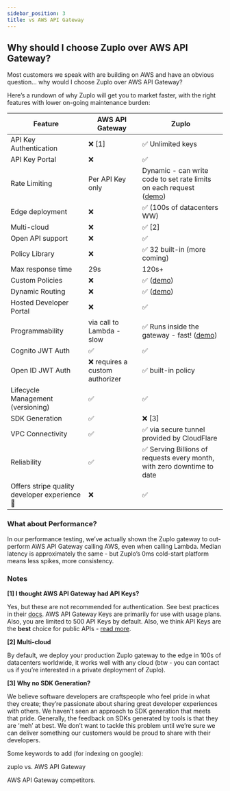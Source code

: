 ```yaml
---
sidebar_position: 3
title: vs AWS API Gateway
---
```


## Why should I choose Zuplo over AWS API Gateway?

Most customers we speak with are building on AWS and have an obvious question... why would I choose Zuplo over AWS API Gateway?

Here’s a rundown of why Zuplo will get you to market faster, with the right features with lower on-going maintenance burden:

| Feature                                       | AWS API Gateway                 | Zuplo                                                                                                                             |
| --------------------------------------------- | ------------------------------- | --------------------------------------------------------------------------------------------------------------------------------- |
| API Key Authentication                        | ❌ [1]                          | ✅ Unlimited keys                                                                                                                 |
| API Key Portal                                | ❌                              | ✅                                                                                                                                |
| Rate Limiting                                 | Per API Key only                | Dynamic - can write code to set rate limits on each request ([demo](https://www.zuplo.com/blog/2022/04/28/dynamic-rate-limiting)) |
| Edge deployment                               | ❌                              | ✅ (100s of datacenters WW)                                                                                                       |
| Multi-cloud                                   | ❌                              | ✅ [2]                                                                                                                            |
| Open API support                              | ❌                              | ✅                                                                                                                                |
| Policy Library                                | ❌                              | ✅ 32 built-in (more coming)                                                                                                      |
| Max response time                             | 29s                             | 120s+                                                                                                                             |
| Custom Policies                               | ❌                              | ✅ ([demo](https://www.zuplo.com/blog/2022/03/22/custom-policies-in-code-archiving-requests-to-s3))                               |
| Dynamic Routing                               | ❌                              | ✅ ([demo](https://www.zuplo.com/blog/2022/03/17/smart-api-routing-by-auth0-jwt-contents))                                        |
| Hosted Developer Portal                       | ❌                              | ✅                                                                                                                                |
| Programmability                               | via call to Lambda - slow       | ✅ Runs inside the gateway - fast! ([demo](https://www.zuplo.com/blog/2022/03/24/an-api-gateway-over-saas))                       |
| Cognito JWT Auth                              | ✅                              | ✅                                                                                                                                |
| Open ID JWT Auth                              | ❌ requires a custom authorizer | ✅ built-in policy                                                                                                                |
| Lifecycle Management (versioning)             | ✅                              | ✅                                                                                                                                |
| SDK Generation                                | ✅                              | ❌ [3]                                                                                                                            |
| VPC Connectivity                              | ✅                              | ✅ via secure tunnel provided by CloudFlare                                                                                       |
| Reliability                                   | ✅                              | ✅ Serving Billions of requests every month, with zero downtime to date                                                           |
| Offers stripe quality developer experience 🙌 | ❌                              | ✅                                                                                                                                |

### **What about Performance?**

In our performance testing, we’ve actually shown the Zuplo gateway to out-perform AWS API Gateway calling AWS, even when calling Lambda. Median latency is approximately the same - but Zuplo’s 0ms cold-start platform means less spikes, more consistency.

### **Notes**

**[1] I thought AWS API Gateway had API Keys?**

Yes, but these are not recommended for authentication. See best practices in their [docs](https://docs.aws.amazon.com/apigateway/latest/developerguide/api-gateway-api-usage-plans.html). AWS API Gateway Keys are primarily for use with usage plans. Also, you are limited to 500 API Keys by default. Also, we think API Keys are the **best** choice for public APIs - [read more](https://www.zuplo.com/blog/2022/05/03/you-should-be-using-api-keys).

**[2] Multi-cloud**

By default, we deploy your production Zuplo gateway to the edge in 100s of datacenters worldwide, it works well with any cloud (btw - you can contact us if you’re interested in a private deployment of Zuplo).

**[3] Why no SDK Generation?**

We believe software developers are craftspeople who feel pride in what they create; they’re passionate about sharing great developer experiences with others. We haven’t seen an approach to SDK generation that meets that pride. Generally, the feedback on SDKs generated by tools is that they are ‘meh’ at best. We don’t want to tackle this problem until we’re sure we can deliver something our customers would be proud to share with their developers.

Some keywords to add (for indexing on google):

zuplo vs. AWS API Gateway

AWS API Gateway competitors.
